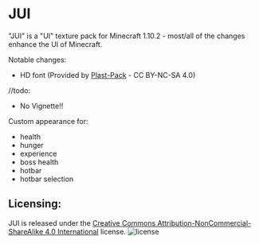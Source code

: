 JUI
===

"JUI" is a "UI" texture pack for Minecraft 1.10.2 - most/all of the changes enhance the UI of Minecraft.

Notable changes:

- HD font (Provided by [Plast-Pack](https://github.com/Plastix/Plast-Pack) - CC BY-NC-SA 4.0)

//todo:
- No Vignette!!

Custom appearance for:

- health
- hunger
- experience
- boss health
- hotbar
- hotbar selection

Licensing:
------
JUI is released under the [Creative Commons Attribution-NonCommercial-ShareAlike 4.0 International](http://creativecommons.org/licenses/by-nc-sa/4.0/) license.
![license](http://i.creativecommons.org/l/by-nc-sa/4.0/88x31.png)
